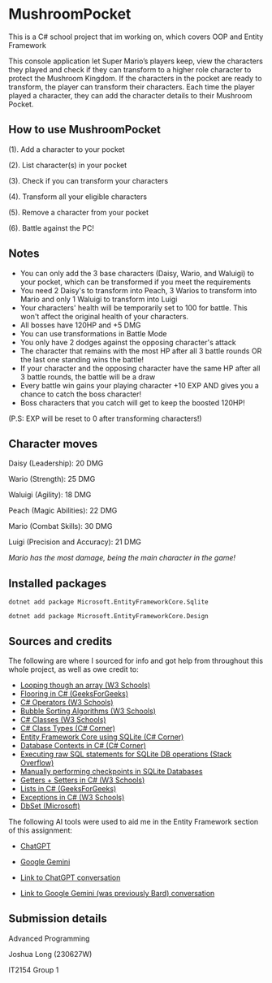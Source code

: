 # MushroomPocket
This is a C# school project that im working on, which covers OOP and Entity Framework

This console application let Super Mario’s players keep, view the characters they played and check if they can transform to a higher role character to protect the Mushroom Kingdom. If the characters in the pocket are ready to transform, the player can transform their characters. Each time the player played a character, they can add the character details to their Mushroom Pocket.

## How to use MushroomPocket
(1). Add a character to your pocket

(2). List character(s) in your pocket

(3). Check if you can transform your characters

(4). Transform all your eligible characters

(5). Remove a character from your pocket

(6). Battle against the PC!

## Notes
- You can only add the 3 base characters (Daisy, Wario, and Waluigi) to your pocket, which can be transformed if you meet the requirements
- You need 2 Daisy's to transform into Peach, 3 Warios to transform into Mario and only 1 Waluigi to transform into Luigi
- Your characters' health will be temporarily set to 100 for battle. This won't affect the original health of your characters.
- All bosses have 120HP and +5 DMG
- You can use transformations in Battle Mode
- You only have 2 dodges against the opposing character's attack
- The character that remains with the most HP after all 3 battle rounds OR the last one standing wins the battle!
- If your character and the opposing character have the same HP after all 3 battle rounds, the battle will be a draw
- Every battle win gains your playing character +10 EXP AND gives you a chance to catch the boss character!
- Boss characters that you catch will get to keep the boosted 120HP!

(P.S: EXP will be reset to 0 after transforming characters!)

## Character moves
Daisy (Leadership): 20 DMG

Wario (Strength): 25 DMG

Waluigi (Agility): 18 DMG

Peach (Magic Abilities): 22 DMG

Mario (Combat Skills): 30 DMG

Luigi (Precision and Accuracy): 21 DMG

*Mario has the most damage, being the main character in the game!*

## Installed packages
`dotnet add package Microsoft.EntityFrameworkCore.Sqlite`

`dotnet add package Microsoft.EntityFrameworkCore.Design`


## Sources and credits
The following are where I sourced for info and got help from throughout this whole project, as well as owe credit to:
- [Looping though an array (W3 Schools)](https://www.w3schools.com/cs/cs_arrays_loop.php)
- [Flooring in C# (GeeksForGeeks)](https://www.geeksforgeeks.org/c-sharp-math-floor-method/)
- [C# Operators (W3 Schools)](https://www.w3schools.com/cs/cs_operators.php)
- [Bubble Sorting Algorithms (W3 Schools)](https://www.w3schools.com/dsa/dsa_algo_bubblesort.php)
- [C# Classes (W3 Schools)](https://www.w3schools.com/cs/cs_classes.php)
- [C# Class Types (C# Corner)](https://www.c-sharpcorner.com/UploadFile/0c1bb2/types-of-classes-in-C-Sharp1/)
- [Entity Framework Core using SQLite (C# Corner)](https://www.c-sharpcorner.com/article/get-started-with-entity-framework-core-using-sqlite/)
- [Database Contexts in C# (C# Corner)](https://www.google.com/url?sa=t&source=web&rct=j&opi=89978449&url=https://www.c-sharpcorner.com/article/entity-framework-dbcontext/%23:~:text%3DAs%2520per%2520Microsoft%2520%25E2%2580%259CA%2520DbContext,between%2520Entity%2520Framework%2520and%2520Database.&ved=2ahUKEwi8oOjs0peGAxV5e2wGHfwyCAkQFnoECA4QAw&usg=AOvVaw2Ra8ic4MBwiJbUtWeAk2vi)
- [Executing raw SQL statements for SQLite DB operations (Stack Overflow)](https://stackoverflow.com/questions/64125596/how-to-use-context-database-executesqlinterpolated)
- [Manually performing checkpoints in SQLite Databases](https://stackoverflow.com/questions/64125596/how-to-use-context-database-executesqlinterpolated)
- [Getters + Setters in C# (W3 Schools)](https://www.w3schools.com/cs/cs_properties.php)
- [Lists in C# (GeeksForGeeks)](https://www.geeksforgeeks.org/c-sharp-list-class/)
- [Exceptions in C# (W3 Schools)](https://www.w3schools.com/cs/cs_exceptions.php)
- [DbSet (Microsoft)](https://www.google.com/url?sa=t&source=web&rct=j&opi=89978449&url=https://learn.microsoft.com/en-us/dotnet/api/system.data.entity.dbset-1%3Fview%3Dentity-framework-6.2.0%23:~:text%3DA%2520DbSet%2520represents%2520the%2520collection,a%2520DbContext%2520using%2520the%2520DbContext.&ved=2ahUKEwjnp4zyuoiGAxX-d2wGHWiZBbYQFnoECBMQAw&usg=AOvVaw0CYGl-mhiemJrwTPhoZZ8T)

The following AI tools were used to aid me in the Entity Framework section of this assignment:

- [ChatGPT](chatgpt.com)
- [Google Gemini](https://gemini.google.com/app)

- [Link to ChatGPT conversation](https://chat.openai.com/share/7b183fae-63ca-4dd4-9f1d-bbffa0732616)
- [Link to Google Gemini (was previously Bard) conversation](https://g.co/gemini/share/2c1bb1c6831a)


## Submission details

Advanced Programming

Joshua Long (230627W)

IT2154 Group 1
